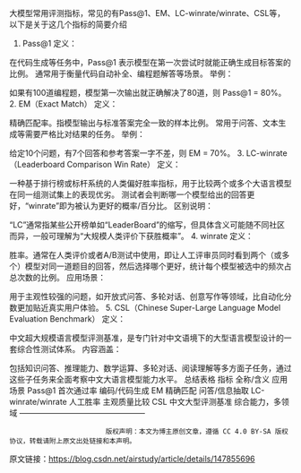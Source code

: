 大模型常用评测指标，常见的有Pass@1、EM、LC-winrate/winrate、CSL等，以下是关于这几个指标的简要介绍
1. Pass@1
定义：

在代码生成等任务中，Pass@1 表示模型在第一次尝试时就能正确生成目标答案的比例。
通常用于衡量代码自动补全、编程题解答等场景。
举例：

如果有100道编程题，模型第一次输出就正确解决了80道，则 Pass@1 = 80%。
2. EM（Exact Match）
定义：

精确匹配率。指模型输出与标准答案完全一致的样本比例。
常用于问答、文本生成等需要严格比对结果的任务。
举例：

给定10个问题，有7个回答和参考答案一字不差，则 EM = 70%。
3. LC-winrate（Leaderboard Comparison Win Rate）
定义：

一种基于排行榜或标杆系统的人类偏好胜率指标，用于比较两个或多个大语言模型在同一组测试集上的表现优劣。
测试者会判断哪一个模型给出的回答更好，“winrate”即为被认为更好的概率/百分比。
区别说明：

“LC”通常指某些公开榜单如“LeaderBoard”的缩写，但具体含义可能随不同社区而异，一般可理解为“大规模人类评价下获胜概率”。
4. winrate
定义：

胜率。通常在人类评价或者A/B测试中使用，即让人工评审员同时看到两个（或多个）模型对同一道题目的回答，然后选择哪个更好，统计每个模型被选中的频次占总次数的比例。
应用场景：

用于主观性较强的问题，如开放式问答、多轮对话、创意写作等领域，比自动化分数更加贴近真实用户体验。
5. CSL（Chinese Super-Large Language Model Evaluation Benchmark）
定义：

中文超大规模语言模型评测基准，是专门针对中文语境下的大型语言模型设计的一套综合性测试体系。
内容涵盖：

包括知识问答、推理能力、数学运算、多轮对话、阅读理解等多方面子任务，通过这些子任务来全面考察中文大语言模型能力水平。
总结表格
指标	全称/含义	应用场景
Pass@1	首次通过率	编码/代码生成
EM	精确匹配	问答/信息抽取
LC-winrate/winrate	人工胜率	主观质量比较
CSL	中文大型评测基准	综合能力，多领域
————————————————

                            版权声明：本文为博主原创文章，遵循 CC 4.0 BY-SA 版权协议，转载请附上原文出处链接和本声明。
                        
原文链接：https://blog.csdn.net/airstudy/article/details/147855696